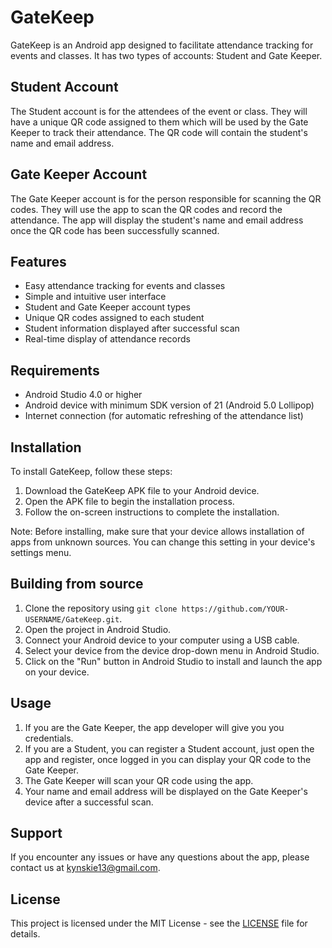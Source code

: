 # GateKeep

GateKeep is an Android app designed to facilitate attendance tracking for events and classes. It has two types of accounts: Student and Gate Keeper. 

## Student Account

The Student account is for the attendees of the event or class. They will have a unique QR code assigned to them which will be used by the Gate Keeper to track their attendance. The QR code will contain the student's name and email address.

## Gate Keeper Account

The Gate Keeper account is for the person responsible for scanning the QR codes. They will use the app to scan the QR codes and record the attendance. The app will display the student's name and email address once the QR code has been successfully scanned.

## Features

- Easy attendance tracking for events and classes
- Simple and intuitive user interface
- Student and Gate Keeper account types
- Unique QR codes assigned to each student
- Student information displayed after successful scan
- Real-time display of attendance records

## Requirements

- Android Studio 4.0 or higher
- Android device with minimum SDK version of 21 (Android 5.0 Lollipop)
- Internet connection (for automatic refreshing of the attendance list)

## Installation

To install GateKeep, follow these steps:

1. Download the GateKeep APK file to your Android device.
2. Open the APK file to begin the installation process.
3. Follow the on-screen instructions to complete the installation.

Note: Before installing, make sure that your device allows installation of apps from unknown sources. You can change this setting in your device's settings menu.

## Building from source

1. Clone the repository using `git clone https://github.com/YOUR-USERNAME/GateKeep.git`.
2. Open the project in Android Studio.
3. Connect your Android device to your computer using a USB cable.
4. Select your device from the device drop-down menu in Android Studio.
5. Click on the "Run" button in Android Studio to install and launch the app on your device.

## Usage

1. If you are the Gate Keeper, the app developer will give you you credentials.
2. If you are a Student, you can register a Student account, just open the app and register, once logged in you can display your QR code to the Gate Keeper.
3. The Gate Keeper will scan your QR code using the app.
4. Your name and email address will be displayed on the Gate Keeper's device after a successful scan.

## Support

If you encounter any issues or have any questions about the app, please contact us at kynskie13@gmail.com.

## License

This project is licensed under the MIT License - see the [LICENSE](LICENSE) file for details.